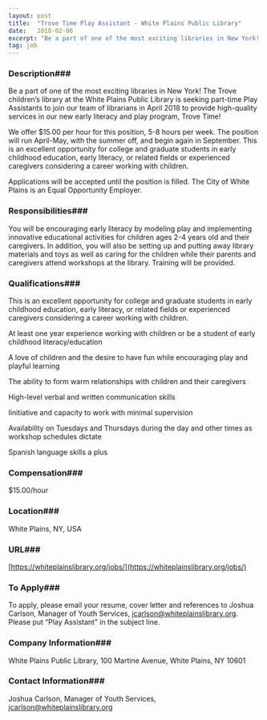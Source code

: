 ```yaml
---
layout: post
title:  "Trove Time Play Assistant - White Plains Public Library"
date:   2018-02-06
excerpt: "Be a part of one of the most exciting libraries in New York! The Trove children’s library at the White Plains Public Library is seeking part-time Play Assistants to join our team of librarians in April 2018 to provide high-quality services in our new early literacy and play program, Trove..."
tag: job
---
```


### Description###

Be a part of one of the most exciting libraries in New York! The Trove children’s library at the White Plains Public Library is seeking part-time Play Assistants to join our team of librarians in April 2018 to provide high-quality services in our new early literacy and play program, Trove Time! 

We offer $15.00 per hour for this position, 5-8 hours per week. The position will run April-May, with the summer off, and begin again in September. This is an excellent opportunity for college and graduate students in early childhood education, early literacy, or related fields or experienced caregivers considering a career working with children.

Applications will be accepted until the position is filled.
The City of White Plains is an Equal Opportunity Employer.


### Responsibilities###

You will be encouraging early literacy by modeling play and implementing innovative educational activities for children ages 2-4 years old and their caregivers. In addition, you will also be setting up and putting away library materials and toys as well as caring for the children while their parents and caregivers attend workshops at the library. Training will be provided.


### Qualifications###

This is an excellent opportunity for college and graduate students in early childhood education, early literacy, or related fields or experienced caregivers considering a career working with children.

At least one year experience working with children or be a student of early childhood literacy/education

A love of children and the desire to have fun while encouraging play and playful learning

The ability to form warm relationships with children and their caregivers

High-level verbal and written communication skills

Iinitiative and capacity to work with minimal supervision

Availability on Tuesdays and Thursdays during the day and other times as workshop schedules dictate

Spanish language skills a plus


### Compensation###

$15.00/hour


### Location###

White Plains, NY, USA


### URL###

[https://whiteplainslibrary.org/jobs/](https://whiteplainslibrary.org/jobs/)

### To Apply###

To apply, please email your resume, cover letter and references to Joshua Carlson, Manager of Youth Services, jcarlson@whiteplainslibrary.org. Please put “Play Assistant” in the subject line.


### Company Information###

White Plains Public Library, 100 Martine Avenue, White Plains, NY 10601


### Contact Information###

Joshua Carlson, Manager of Youth Services, jcarlson@whiteplainslibrary.org

